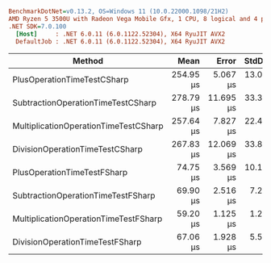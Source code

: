 ``` ini

BenchmarkDotNet=v0.13.2, OS=Windows 11 (10.0.22000.1098/21H2)
AMD Ryzen 5 3500U with Radeon Vega Mobile Gfx, 1 CPU, 8 logical and 4 physical cores
.NET SDK=7.0.100
  [Host]     : .NET 6.0.11 (6.0.1122.52304), X64 RyuJIT AVX2
  DefaultJob : .NET 6.0.11 (6.0.1122.52304), X64 RyuJIT AVX2


```
|                                Method |      Mean |     Error |    StdDev |    Median |       Max |       Min |
|-------------------------------------- |----------:|----------:|----------:|----------:|----------:|----------:|
|           PlusOperationTimeTestCSharp | 254.95 μs |  5.067 μs | 13.080 μs | 254.11 μs | 288.63 μs | 233.82 μs |
|    SubtractionOperationTimeTestCSharp | 278.79 μs | 11.695 μs | 33.366 μs | 266.67 μs | 369.94 μs | 238.90 μs |
| MultiplicationOperationTimeTestCSharp | 257.64 μs |  7.827 μs | 22.456 μs | 255.99 μs | 320.15 μs | 210.26 μs |
|       DivisionOperationTimeTestCSharp | 267.83 μs | 12.069 μs | 33.842 μs | 261.58 μs | 366.76 μs | 216.98 μs |
|           PlusOperationTimeTestFSharp |  74.75 μs |  3.569 μs | 10.182 μs |  72.73 μs | 105.38 μs |  61.69 μs |
|    SubtractionOperationTimeTestFSharp |  69.90 μs |  2.516 μs |  7.260 μs |  69.69 μs |  87.71 μs |  56.96 μs |
| MultiplicationOperationTimeTestFSharp |  59.20 μs |  1.125 μs |  1.204 μs |  59.30 μs |  61.43 μs |  57.35 μs |
|       DivisionOperationTimeTestFSharp |  67.06 μs |  1.928 μs |  5.562 μs |  66.31 μs |  81.24 μs |  59.31 μs |
